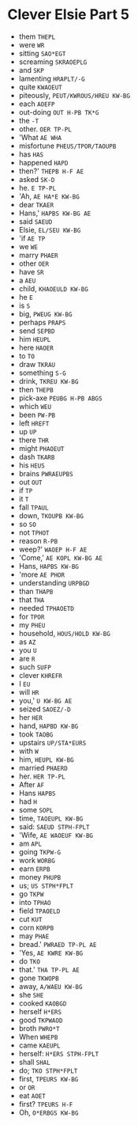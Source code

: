 # Clever Elsie Part 5

* them `THEPL`
* were `WR`
* sitting `SAO*EGT`
* screaming `SKRAOEPLG`
* and `SKP`
* lamenting `HRAPLT/-G`
* quite `KWAOEUT`
* piteously, `PEUT/KWROUS/HREU KW-BG`
* each `AOEFP`
* out-doing `OUT H-PB TK*G`
* the `-T`
* other. `OER TP-PL`
* 'What `AE WHA`
* misfortune `PHEUS/TPOR/TAOUPB`
* has `HAS`
* happened `HAPD`
* then?' `THEPB H-F AE`
* asked `SK-D`
* he. `E TP-PL`
* 'Ah, `AE HA*E KW-BG`
* dear `TKAER`
* Hans,' `HAPBS KW-BG AE`
* said `SAEUD`
* Elsie, `EL/SEU KW-BG`
* 'if `AE TP`
* we `WE`
* marry `PHAER`
* other `OER`
* have `SR`
* a `AEU`
* child, `KHAOEULD KW-BG`
* he `E`
* is `S`
* big, `PWEUG KW-BG`
* perhaps `PRAPS`
* send `SEPBD`
* him `HEUPL`
* here `HAOER`
* to `TO`
* draw `TKRAU`
* something `S-G`
* drink, `TKREU KW-BG`
* then `THEPB`
* pick-axe `PEUBG H-PB ABGS`
* which `WEU`
* been `PW-PB`
* left `HREFT`
* up `UP`
* there `THR`
* might `PHAOEUT`
* dash `TKARB`
* his `HEUS`
* brains `PWRAEUPBS`
* out `OUT`
* if `TP`
* it `T`
* fall `TPAUL`
* down, `TKOUPB KW-BG`
* so `SO`
* not `TPHOT`
* reason `R-PB`
* weep?' `WAOEP H-F AE`
* 'Come,' `AE KOPL KW-BG AE`
* Hans, `HAPBS KW-BG`
* 'more `AE PHOR`
* understanding `URPBGD`
* than `THAPB`
* that `THA`
* needed `TPHAOETD`
* for `TPOR`
* my `PHEU`
* household, `HOUS/HOLD KW-BG`
* as `AZ`
* you `U`
* are `R`
* such `SUFP`
* clever `KHREFR`
* I `EU`
* will `HR`
* you,' `U KW-BG AE`
* seized `SAOEZ/-D`
* her `HER`
* hand, `HAPBD KW-BG`
* took `TAOBG`
* upstairs `UP/STA*EURS`
* with `W`
* him, `HEUPL KW-BG`
* married `PHAERD`
* her. `HER TP-PL`
* After `AF`
* Hans `HAPBS`
* had `H`
* some `SOPL`
* time, `TAOEUPL KW-BG`
* said: `SAEUD STPH-FPLT`
* 'Wife, `AE WAOEUF KW-BG`
* am `APL`
* going `TKPW-G`
* work `WORBG`
* earn `ERPB`
* money `PHUPB`
* us; `US STPH*FPLT`
* go `TKPW`
* into `TPHAO`
* field `TPAOELD`
* cut `KUT`
* corn `KORPB`
* may `PHAE`
* bread.' `PWRAED TP-PL AE`
* 'Yes, `AE KWRE KW-BG`
* do `TKO`
* that.' `THA TP-PL AE`
* gone `TKWOPB`
* away, `A/WAEU KW-BG`
* she `SHE`
* cooked `KAOBGD`
* herself `H*ERS`
* good `TKPWAOD`
* broth `PWRO*T`
* When `WHEPB`
* came `KAEUPL`
* herself: `H*ERS STPH-FPLT`
* shall `SHAL`
* do; `TKO STPH*FPLT`
* first, `TPEURS KW-BG`
* or `OR`
* eat `AOET`
* first? `TPEURS H-F`
* Oh, `O*ERBGS KW-BG`
